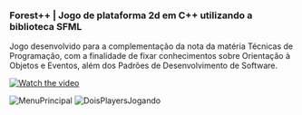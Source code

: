 ### Forest++ | Jogo de plataforma 2d em C++ utilizando a biblioteca SFML

Jogo desenvolvido para a complementação da nota da matéria Técnicas de Programação, com a finalidade de fixar conhecimentos sobre Orientação à Objetos e Eventos, além dos Padrões de Desenvolvimento de Software.

[![Watch the video]([https://user-images.githubusercontent.com/105251336/207741550-73de2ca3-5ae2-4fdc-8de8-e44031fc1183.png])](https://youtu.be/rFMaS1IXHmE)

![MenuPrincipal](https://user-images.githubusercontent.com/105251336/207741550-73de2ca3-5ae2-4fdc-8de8-e44031fc1183.png)
![DoisPlayersJogando](https://user-images.githubusercontent.com/105251336/207741445-1cbbbef0-a723-4f88-82fc-acc4a323f014.png)



